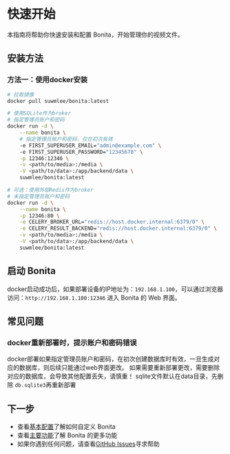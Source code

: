 # 快速开始

本指南将帮助你快速安装和配置 Bonita，开始管理你的视频文件。

## 安装方法

### 方法一：使用docker安装

```bash
# 拉取镜像
docker pull suwmlee/bonita:latest

# 使用SQLite作为broker
# 指定管理员账户和密码
docker run -d \
    --name bonita \
    # 指定管理员账户和密码，仅在初次有效
    -e FIRST_SUPERUSER_EMAIL="admin@example.com" \  
    -e FIRST_SUPERUSER_PASSWORD="12345678" \
    -p 12346:12346 \
    -v <path/to/media>:/media \
    -V <path/to/data>:/app/backend/data \
    suwmlee/bonita:latest

# 可选：使用外部Redis作为broker
# 未指定管理员账户和密码
docker run -d \
    --name bonita \
    -p 12346:80 \
    -e CELERY_BROKER_URL="redis://host.docker.internal:6379/0" \
    -e CELERY_RESULT_BACKEND="redis://host.docker.internal:6379/0" \
    -v <path/to/media>:/media \
    -V <path/to/data>:/app/backend/data \
    suwmlee/bonita:latest
```

## 启动 Bonita

docker启动成功后，如果部署设备的IP地址为：`192.168.1.100`，可以通过浏览器访问：`http://192.168.1.100:12346` 进入 Bonita 的 Web 界面。

## 常见问题

### docker重新部署时，提示账户和密码错误

docker部署如果指定管理员账户和密码，在初次创建数据库时有效，一旦生成对应的数据库，则后续只能通过web界面更改。
如果需要重新部署更改，需要删除对应的数据库，会导致其他配置丢失，请慎重！
sqlite文件默认在data目录，先删除 `db.sqlite3`再重新部署

## 下一步

- 查看[基本配置](./config.md)了解如何自定义 Bonita
- 查看[主要功能](./features.md)了解 Bonita 的更多功能
- 如果你遇到任何问题，请查看[GitHub Issues](https://github.com/Suwmlee/bonita/issues)寻求帮助 